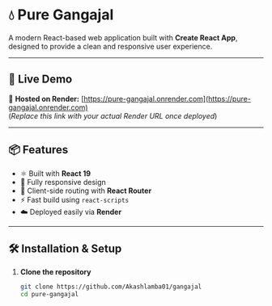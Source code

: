 # 💧 Pure Gangajal

A modern React-based web application built with **Create React App**, designed to provide a clean and responsive user experience.

---

## 🚀 Live Demo

🔗 **Hosted on Render:** [https://pure-gangajal.onrender.com](https://pure-gangajal.onrender.com)  
(*Replace this link with your actual Render URL once deployed*)

---

## 📦 Features

- ⚛️ Built with **React 19**
- 🎨 Fully responsive design
- 🧭 Client-side routing with **React Router**
- ⚡ Fast build using `react-scripts`
- ☁️ Deployed easily via **Render**

---

## 🛠️ Installation & Setup

1. **Clone the repository**
   ```bash
   git clone https://github.com/Akashlamba01/gangajal
   cd pure-gangajal

